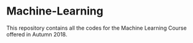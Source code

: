 # Machine-Learning
This repository contains all the codes for the Machine Learning Course offered in Autumn 2018.
